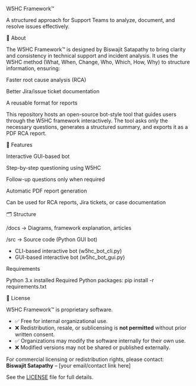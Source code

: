 W5HC Framework™

A structured approach for Support Teams to analyze, document, and resolve issues effectively.

📌 About

The W5HC Framework™ is designed by Biswajit Satapathy to bring clarity and consistency in technical support and incident analysis.
It uses the W5HC method (What, When, Change, Who, Which, How, Why) to structure information, ensuring:

Faster root cause analysis (RCA)

Better Jira/issue ticket documentation

A reusable format for reports

This repository hosts an open-source bot-style tool that guides users through the W5HC framework interactively.
The tool asks only the necessary questions, generates a structured summary, and exports it as a PDF RCA report.

🎯 Features

Interactive GUI-based bot

Step-by-step questioning using W5HC

Follow-up questions only when required

Automatic PDF report generation

Can be used for RCA reports, Jira tickets, or case documentation

🗂️ Structure

/docs → Diagrams, framework explanation, articles

/src → Source code (Python GUI bot)
- CLI-based interactive bot (w5hc_bot_cli.py)
- GUI-based interactive bot (w5hc_bot_gui.py)

Requirements

Python 3.x installed
Required Python packages: pip install -r requirements.txt


📜 License

W5HC Framework™ is proprietary software.  

- ✅ Free for internal organizational use.  
- ❌ Redistribution, resale, or sublicensing is **not permitted** without prior written consent.  
- ✅ Organizations may modify the software internally for their own use.  
- ❌ Modified versions may not be shared or published externally.  

For commercial licensing or redistribution rights, please contact:  
**Biswajit Satapathy** – [your email/contact link here]

See the [LICENSE](./LICENSE.txt) file for full details.
